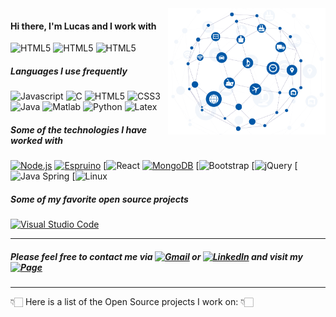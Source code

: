 <img align='right' src="https://github.com/lucaslui/lucaslui/blob/master/iot11-development.gif" width=50% height=50%>

#### Hi there, I'm Lucas and I work with

![HTML5](https://img.shields.io/badge/-Internet%20of%20Things-ffa804?style=flat)
![HTML5](https://img.shields.io/badge/-Software%20Development-4d008f?style=flat)
![HTML5](https://img.shields.io/badge/-Embedded%20Systems-102230?style=flat)

##### Languages I use frequently

![Javascript](https://img.shields.io/badge/-JavaScript-F7DF1E?style=flat&logo=javascript&logoColor=white)
![C](https://img.shields.io/badge/-C%20&%20C++-659ad2?style=flat&logo=c%2B%2B&logoColor=white)
![HTML5](https://img.shields.io/badge/-HTML5-E34F26?style=flat&logo=html5&logoColor=white)
![CSS3](https://img.shields.io/badge/-CSS3-1572B6?style=flat&logo=css3&logoColor=white) 
![Java](https://img.shields.io/badge/-Java-06305b?style=flat&logo=java&logoColor=white) 
![Matlab](https://img.shields.io/badge/-Matlab-06305b?style=flat&logo=mathworks&logoColor=white) 
![Python](https://img.shields.io/badge/-Python%203-black?style=flat&logo=python&logoColor=white) 
![Latex](https://img.shields.io/badge/-Latex-4d008f?style=flat&logo=latex&logoColor=white)

##### Some of the technologies I have worked with

[![Node.js](https://img.shields.io/badge/-Node.js-06305b?style=flat&logo=node.js&logoColor=339933)](https://nodejs.org/en/)
[![Espruino](https://img.shields.io/badge/-Espruino-06305b?style=flat&logo=espruino&logoColor=007ACC)](https://www.espruino.com/)
[![React](https://img.shields.io/badge/-React-222222?style=flat&logo=React&logoColor=FFFFFF)
[![MongoDB](https://img.shields.io/badge/-Mongo-06305b?style=flat&logo=espruino&logoColor=007ACC)](https://www.mongodb.com/)
[![Bootstrap](https://img.shields.io/badge/-Bootstrap-563D7C?style=flat&logo=bootstrap&logoColor=white)
[![jQuery](https://img.shields.io/badge/-jQuery-222222?style=flat&logo=jQuery&logoColor=0769AD)
[![Java Spring](https://img.shields.io/badge/-Spring-222222?style=flat&logo=spring&logoColor=6DB33F)
[![Linux](https://img.shields.io/badge/-Linux-222222?style=flat&logo=linux&logoColor=fff)

##### Some of my favorite open source projects

[![Visual Studio Code](https://img.shields.io/badge/-VSCode-444444?style=flat&logo=visual-studio-code&logoColor=007ACC)](https://github.com/microsoft/vscode)

---

##### Please feel free to contact me via [![Gmail](https://img.shields.io/badge/-Email-D14836?style=flat&logo=gmail&logoColor=white)](mailto:lucasluimotta@gmail.com) or [![LinkedIn](https://img.shields.io/badge/-Linkedin-0077B5?style=flat&logo=linkedin&logoColor=white)](https://www.linkedin.com/in/lucas-lui-motta-eng/) and visit my [![Page](https://img.shields.io/badge/-Page-000000?style=flat&logo=houzz&logoColor=white)](https://lucaslui.github.io/personal-page/)

---

👇🏻 Here is a list of the Open Source projects I work on: 👇🏻
